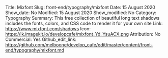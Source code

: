 Title: Mixfont
Slug: front-end/typography/mixfont
Date: 15 August 2020
Show_date: No
Modified: 15 August 2020
Show_modified: No
Category: Typography
Summary: This free collection of beautiful long text shadows includes the fonts, colors, and CSS code to render it for your own site
Link: https://www.mixfont.com/shadows
Icon: https://ik.imagekit.io/developcafe/mixfont_Yd_YsuACX.png
Attribution: No
Commercial: Yes
Github_edit_link: https://github.com/melboone/develop_cafe/edit/master/content/front-end/typography/mixfont.md
